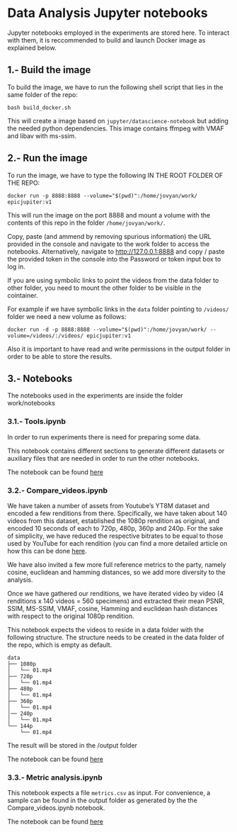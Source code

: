 # Data Analysis Jupyter notebooks

Jupyter notebooks employed in the experiments are stored here. To interact with them, it is reccommended to build and launch
Docker image as explained below.

## 1.- Build the image
To build the image, we have to run the following shell script that lies in the same folder of the repo:
```
bash build_docker.sh
```

This will create a image based on `jupyter/datascience-notebook` but adding the needed python dependencies. This image 
contains ffmpeg with VMAF and libav with ms-ssim.

## 2.- Run the image
To run the image, we have to type the following IN THE ROOT FOLDER OF THE REPO:
```
docker run -p 8888:8888 --volume="$(pwd)":/home/jovyan/work/ epicjupiter:v1
```

This will run the image on the port 8888 and mount a volume with the contents of this repo in the folder 
`/home/jovyan/work/`.

Copy, paste (and ammend by removing spurious information) the URL provided in the console and navigate to the work folder to access the notebooks.
Alternatively, navigate to http://127.0.0.1:8888 and copy / paste the provided token in the console into the Password or token input box to log in.

If you are using symbolic links to point the videos from the data folder to other folder, you need to mount the other folder to be visible in the cointainer.

For example if we have symbolic links in the `data` folder pointing to `/videos/` folder we need a new volume as follows:

```
docker run -d -p 8888:8888 --volume="$(pwd)":/home/jovyan/work/ --volume=/videos/:/videos/ epicjupiter:v1
```

Also it is important to have read and write permissions in the output folder in order to be able to store the results.

## 3.- Notebooks

The notebooks used in the experiments are inside the folder work/notebooks

### 3.1.- Tools.ipynb

In order to run experiments there is need for preparing some data.

This notebook contains different sections to generate different datasets or auxiliary files that are needed in order to run the other notebooks.

The notebook can be found [here](notebooks/Tools.ipynb)


### 3.2.- Compare_videos.ipynb

We have taken a number of assets from Youtube’s YT8M dataset and encoded a few renditions from there. Specifically, we have taken about 140 videos from this dataset, established the 1080p rendition as original, and encoded 10 seconds of each to 720p, 480p, 360p and 240p. For the sake of simplicity, we have reduced the respective bitrates to be equal to those used by YouTube for each rendition (you can find a more detailed article on how this can be done [here](https://github.com/epiclabs-io/YT8M).

We have also invited a few more full reference metrics to the party, namely cosine, euclidean and hamming distances, so we add more diversity to the analysis.

Once we have gathered our renditions, we have iterated video by video (4 renditions x 140 videos = 560 specimens) and extracted their mean PSNR, SSIM, MS-SSIM, VMAF, cosine, Hamming and euclidean hash distances with respect to the original 1080p rendition.

This notebook expects the videos to reside in a data folder with the following structure. The structure needs to be created in the data folder of the repo, which is empty as default.

```
data
├── 1080p
│   └── 01.mp4
├── 720p
│   └── 01.mp4
├── 480p
│   └── 01.mp4
├── 360p
│   └── 01.mp4
│── 240p
│   └── 01.mp4
└── 144p
    └── 01.mp4    
```

The result will be stored in the /output folder

The notebook can be found [here](notebooks/Compare_videos.ipynb)

### 3.3.- Metric analysis.ipynb

This notebook expects a file `metrics.csv` as input. For convenience, a sample can be found in the output folder as generated by the the Compare_videos.ipynb notebook.

The notebook can be found [here](notebooks/Metric_analysis.ipynb)
